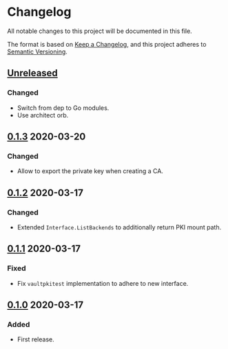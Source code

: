 # Changelog

All notable changes to this project will be documented in this file.

The format is based on [Keep a Changelog](https://keepachangelog.com/en/1.0.0/),
and this project adheres to [Semantic Versioning](https://semver.org/spec/v2.0.0.html).



## [Unreleased]

### Changed

- Switch from dep to Go modules.
- Use architect orb.



## [0.1.3] 2020-03-20

### Changed

- Allow to export the private key when creating a CA.



## [0.1.2] 2020-03-17

### Changed

- Extended `Interface.ListBackends` to additionally return PKI mount path.



## [0.1.1] 2020-03-17

### Fixed

- Fix `vaultpkitest` implementation to adhere to new interface.


## [0.1.0] 2020-03-17

### Added

- First release.



[Unreleased]: https://github.com/giantswarm/vaultpki/compare/v0.1.3...HEAD

[0.1.3]: https://github.com/giantswarm/vaultpki/compare/v0.1.2...v0.1.3
[0.1.2]: https://github.com/giantswarm/vaultpki/compare/v0.1.1...v0.1.2
[0.1.1]: https://github.com/giantswarm/vaultpki/compare/v0.1.0...v0.1.1

[0.1.0]: https://github.com/giantswarm/vaultpki/releases/tag/v0.1.0
